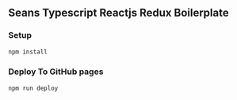 ## Seans Typescript Reactjs Redux Boilerplate

### Setup

```bash
npm install
```

### Deploy To GitHub pages

```bash
npm run deploy
```


